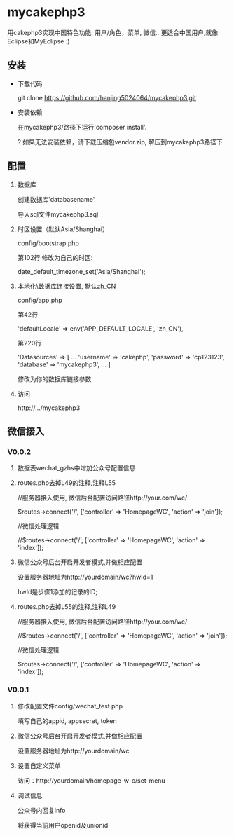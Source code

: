 # mycakephp3

   用cakephp3实现中国特色功能: 用户/角色，菜单, 微信...更适合中国用户,就像Eclipse和MyEclipse :)

## 安装

- 下载代码

   git clone https://github.com/hanjing5024064/mycakephp3.git
  
- 安装依赖

   在mycakephp3/路径下运行'composer install'.

   ? 如果无法安装依赖，请下载压缩包vendor.zip, 解压到mycakephp3路径下
 
## 配置

1. 数据库

   创建数据库'databasename'

   导入sql文件mycakephp3.sql

2. 时区设置（默认Asia/Shanghai）

   config/bootstrap.php

   第102行 修改为自己的时区:

   date_default_timezone_set('Asia/Shanghai');

3. 本地化\数据库连接设置, 默认zh_CN

   config/app.php

   第42行

   'defaultLocale' => env('APP_DEFAULT_LOCALE', 'zh_CN'),

   第220行

   'Datasources' => [
      ...
      'username' => 'cakephp',
      'password' => 'cp123123',
      'database' => 'mycakephp3',
      ...
   ]

   修改为你的数据库链接参数

4. 访问

   http://.../mycakephp3

## 微信接入

### V0.0.2
1. 数据表wechat_gzhs中增加公众号配置信息

2. routes.php去掉L49的注释,注释L55

   //服务器接入使用, 微信后台配置访问路径http://your.com/wc/

   $routes->connect('/', ['controller' => 'HomepageWC', 'action' => 'join']);

   //微信处理逻辑

   //$routes->connect('/', ['controller' => 'HomepageWC', 'action' => 'index']);

3. 微信公众号后台开启开发者模式,并做相应配置

   设置服务器地址为http://yourdomain/wc?hwId=1

   hwId是步骤1添加的记录的ID;

4. routes.php去掉L55的注释,注释L49

   //服务器接入使用, 微信后台配置访问路径http://your.com/wc/

   //$routes->connect('/', ['controller' => 'HomepageWC', 'action' => 'join']);

   //微信处理逻辑

   $routes->connect('/', ['controller' => 'HomepageWC', 'action' => 'index']);

### V0.0.1
1. 修改配置文件config/wechat_test.php

    填写自己的appid, appsecret, token

2. 微信公众号后台开启开发者模式,并做相应配置

    设置服务器地址为http://yourdomain/wc

3. 设置自定义菜单

    访问：http://yourdomain/homepage-w-c/set-menu

4. 调试信息

    公众号内回复info

    将获得当前用户openid及unionid
